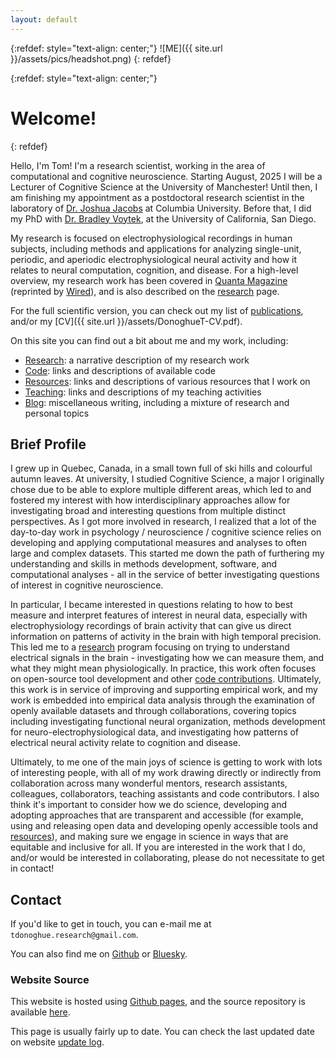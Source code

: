 ```yaml
---
layout: default
---
```


{:refdef: style="text-align: center;"}
![ME]({{ site.url }}/assets/pics/headshot.png)
{: refdef}

{:refdef: style="text-align: center;"}
# Welcome!
{: refdef}

Hello, I'm Tom! I'm a research scientist, working in the area of computational and cognitive neuroscience.
Starting August, 2025 I will be a Lecturer of Cognitive Science at the University of Manchester!
Until then, I am finishing my appointment as a postdoctoral research scientist in the laboratory of
[Dr. Joshua Jacobs](https://jacobslab.bme.columbia.edu/) at Columbia University.
Before that, I did my PhD with
[Dr. Bradley Voytek](https://voyteklab.com/), at the University of California, San Diego.

My research is focused on electrophysiological recordings in human subjects, including
methods and applications for analyzing single-unit, periodic, and aperiodic electrophysiological
neural activity and how it relates to neural computation, cognition, and disease.
For a high-level overview, my research work has been covered in
[Quanta Magazine](https://www.quantamagazine.org/brains-background-noise-may-hold-clues-to-persistent-mysteries-20210208/)
(reprinted by [Wired](https://www.wired.com/story/the-brains-background-noise-may-be-meaningful-after-all/)),
and is also described on the [research](research.html) page.

For the full scientific version, you can check out my list of
[publications](publications.html), and/or my
[CV]({{ site.url }}/assets/DonoghueT-CV.pdf).

On this site you can find out a bit about me and my work, including:

- [Research](research.html): a narrative description of my research work
- [Code](code.html): links and descriptions of available code
- [Resources](resources.html): links and descriptions of various resources that I work on
- [Teaching](teaching.html): links and descriptions of my teaching activities
- [Blog](blog.html): miscellaneous writing, including a mixture of research and personal topics

## Brief Profile

I grew up in Quebec, Canada, in a small town full of ski hills and colourful autumn leaves.
At university, I studied Cognitive Science, a major I originally chose due to be able to explore
multiple different areas, which led to and fostered my interest with how interdisciplinary
approaches allow for investigating broad and interesting questions from multiple distinct perspectives.
As I got more involved in research, I realized that a lot of the day-to-day work in psychology /
neuroscience / cognitive science relies on developing and applying computational measures and analyses
to often large and complex datasets. This started me down the path of furthering my understanding and
skills in methods development, software, and computational analyses - all in the service of better
investigating questions of interest in cognitive neuroscience.

In particular, I became interested in questions relating to how to best measure and interpret features
of interest in neural data, especially with electrophysiology recordings of brain activity that can give
us direct information on patterns of activity in the brain with high temporal precision.
This led me to a [research](research.html) program focusing on trying to understand electrical
signals in the brain - investigating how we can measure them, and what they might mean physiologically.
In practice, this work often focuses on open-source tool development and other
[code contributions](code.html). Ultimately, this work is in service of improving
and supporting empirical work, and my work is embedded into empirical data analysis through the
examination of openly available datasets and through collaborations, covering topics including
investigating functional neural organization, methods development for neuro-electrophysiological data,
and investigating how patterns of electrical neural activity relate to cognition and disease.

Ultimately, to me one of the main joys of science is getting to work with lots of interesting people,
with all of my work drawing directly or indirectly from collaboration across many wonderful mentors,
research assistants, colleagues, collaborators, teaching assistants and code contributors.
I also think it's important to consider how we do science, developing and adopting approaches that
are transparent and accessible (for example, using and releasing open data and developing openly
accessible tools and [resources](resources.html)), and making sure we engage in science in ways that
are equitable and inclusive for all. If you are interested in the work that I do, and/or would be
interested in collaborating, please do not necessitate to get in contact!

## Contact

If you'd like to get in touch, you can e-mail me at `tdonoghue.research@gmail.com`.

You can also find me on
[Github](https://github.com/TomDonoghue) or
[Bluesky](https://bsky.app/profile/tomdonoghue.bsky.social).

### Website Source

This website is hosted using
[Github pages](https://pages.github.com/),
and the source repository is available
[here](https://github.com/TomDonoghue/TomDonoghue.github.io).

This page is usually fairly up to date. You can check the last updated date on website
[update log](https://github.com/TomDonoghue/TomDonoghue.github.io/commits/main).
